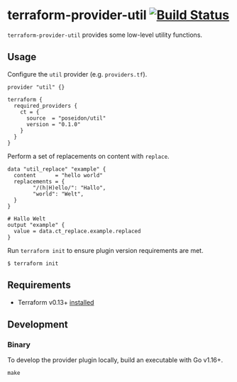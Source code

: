 # terraform-provider-util [![Build Status](https://github.com/poseidon/terraform-provider-util/workflows/test/badge.svg)](https://github.com/poseidon/terraform-provider-util/actions?query=workflow%3Atest+branch%3Amain)

`terraform-provider-util` provides some low-level utility functions.

## Usage

Configure the `util` provider (e.g. `providers.tf`).

```hcl
provider "util" {}

terraform {
  required_providers {
    ct = {
      source  = "poseidon/util"
      version = "0.1.0"
    }
  }
}
```

Perform a set of replacements on content with `replace`.

```hcl
data "util_replace" "example" {
  content      = "hello world"
  replacements = {
		"/(h|H)ello/": "Hallo",
		"world": "Welt",
  }
}

# Hallo Welt
output "example" {
  value = data.ct_replace.example.replaced
}
```

Run `terraform init` to ensure plugin version requirements are met.

```
$ terraform init
```

## Requirements

* Terraform v0.13+ [installed](https://www.terraform.io/downloads.html)

## Development

### Binary

To develop the provider plugin locally, build an executable with Go v1.16+.

```
make
```

